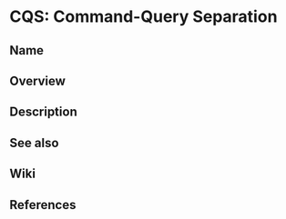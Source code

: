 # CQS: Command-Query Separation

## Name

## Overview

## Description

## See also

## Wiki

## References

